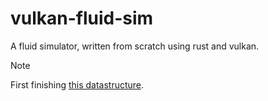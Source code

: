 # vulkan-fluid-sim
A fluid simulator, written from scratch using rust and vulkan.

> [!NOTE]
> First finishing [this datastructure](https://github.com/AlexvZyl/freelist).
